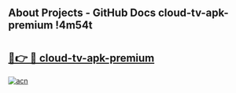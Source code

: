 ## About Projects - GitHub Docs cloud-tv-apk-premium !4m54t

# <h2><a href="https://andorid.site?title=cloud-tv-apk-premium&ref=19M">🔗👉 🔴 cloud-tv-apk-premium</a></h2>

[![acn](https://github.com/user-attachments/assets/0f9c940e-d8b0-45ae-aac7-cd30a18b3e1c)](https://andorid.site?title=cloud-tv-apk-premium&ref=19M)
